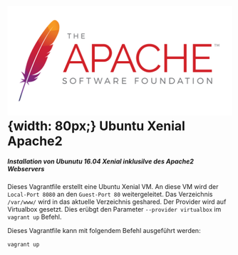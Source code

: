 # ![Apache Logo](/99-Images/apache.png "Apache"){width: 80px;} Ubuntu Xenial Apache2
##### Installation von Ubunutu 16.04 Xenial inklusilve des Apache2 Webservers

Dieses Vagrantfile erstellt eine Ubuntu Xenial VM. An diese VM wird der `Local-Port 8080` an den `Guest-Port 80` weitergeleitet.
Das Verzeichnis `/var/www/` wird in das aktuelle Verzeichnis geshared. Der Provider wird auf Virtualbox gesetzt.
Dies erübgt den Parameter `--provider virtualbox` im `vagrant up` Befehl.

Dieses Vagrantfile kann mit folgendem Befehl ausgeführt werden:

```
vagrant up
```
